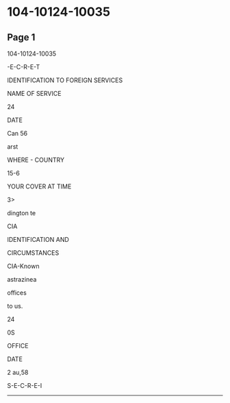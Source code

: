 # 104-10124-10035

## Page 1

104-10124-10035

-E-C-R-E-T

IDENTIFICATION TO FOREIGN SERVICES

NAME OF SERVICE

24

DATE

Can 56

arst

WHERE - COUNTRY

15-6

YOUR COVER AT TIME

3>

dington te

CIA

IDENTIFICATION AND

CIRCUMSTANCES

CIA-Known

astrazinea

offices

to us.

24

0S

OFFICE

DATE

2 au,58

S-E-C-R-E-I

---

